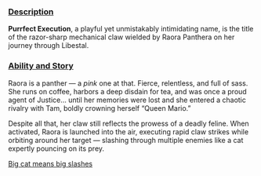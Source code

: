 <!-- title: Purrfect Execution -->
<!-- quote: Raooo! -->
<!-- chapter: 0 -->
<!-- images: (Raora's first time wielding Purrfect Execution), (Purrfect Execution as viewed from the inventory), (Purrfect Execution's ability activated) -->
<!-- model: true -->

### <u>Description</u>

**Purrfect Execution**, a playful yet unmistakably intimidating name, is the title of the razor-sharp mechanical claw wielded by Raora Panthera on her journey through Libestal.

### <u>Ability and Story</u>

Raora is a panther — a _pink_ one at that. Fierce, relentless, and full of sass. She runs on coffee, harbors a deep disdain for tea, and was once a proud agent of Justice... until her memories were lost and she entered a chaotic rivalry with Tam, boldly crowning herself “Queen Mario.”

Despite all that, her claw still reflects the prowess of a deadly feline. When activated, Raora is launched into the air, executing rapid claw strikes while orbiting around her target — slashing through multiple enemies like a cat expertly pouncing on its prey.

[Big cat means big slashes](#embed:https://www.youtube.com/live/8ybUOw9NhMc?si=8Pej7LP6Am3NbGSa&t=6746)
